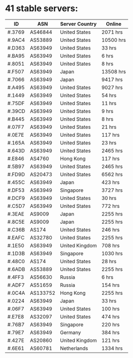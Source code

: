 # 41 stable servers:

| ID | ASN | Server Country | Online |
| ------ | ------ | ------ | ------ |
| #.3769 | AS46844 | United States | 2071 hrs |
| #.9AC4 | AS53889 | United States | 10500 hrs |
| #.D363 | AS63949 | United States | 33 hrs |
| #.BA95 | AS63949 | United States | 6 hrs |
| #.8051 | AS63949 | United States | 8 hrs |
| #.F507 | AS63949 | Japan | 13508 hrs |
| #.7066 | AS63949 | Japan | 9417 hrs |
| #.A495 | AS63949 | United States | 9027 hrs |
| #.1449 | AS63949 | United States | 54 hrs |
| #.75DF | AS63949 | United States | 11 hrs |
| #.39CD | AS63949 | United States | 9 hrs |
| #.B445 | AS63949 | United States | 8 hrs |
| #.07F7 | AS63949 | United States | 21 hrs |
| #.0E7E | AS63949 | United States | 117 hrs |
| #.165A | AS63949 | United States | 23 hrs |
| #.643D | AS63949 | United States | 2465 hrs |
| #.E846 | AS4760 | Hong Kong | 117 hrs |
| #.5B97 | AS63949 | United States | 2465 hrs |
| #.FD9D | AS20473 | United States | 6562 hrs |
| #.455C | AS63949 | Japan | 423 hrs |
| #.DF53 | AS63949 | Singapore | 3727 hrs |
| #.DCF9 | AS63949 | United States | 30 hrs |
| #.C5D7 | AS63949 | United States | 772 hrs |
| #.3EAE | AS9009 | Japan | 2255 hrs |
| #.8C5E | AS9009 | Japan | 2255 hrs |
| #.C36B | AS174 | United States | 246 hrs |
| #.EAFC | AS32780 | United States | 2255 hrs |
| #.1E50 | AS63949 | United Kingdom | 708 hrs |
| #.1D3B | AS63949 | Singapore | 1030 hrs |
| #.48C0 | AS174 | United States | 28 hrs |
| #.6ADB | AS53889 | United States | 2255 hrs |
| #.4FF3 | AS56630 | Russia | 6 hrs |
| #.ADF7 | AS51659 | Russia | 154 hrs |
| #.0C4A | AS133752 | Hong Kong | 2255 hrs |
| #.0224 | AS63949 | Japan | 33 hrs |
| #.06F7 | AS63949 | United States | 100 hrs |
| #.E7E8 | AS32097 | United States | 474 hrs |
| #.76B7 | AS63949 | Singapore | 220 hrs |
| #.79E7 | AS63949 | Germany | 384 hrs |
| #.427E | AS20860 | United Kingdom | 121 hrs |
| #.6E61 | AS60781 | Netherlands | 1334 hrs |

